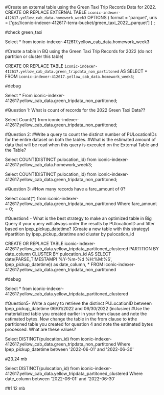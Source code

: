 #Create an external table using the Green Taxi Trip Records Data for 2022. 
CREATE OR REPLACE EXTERNAL TABLE `iconic-indexer-412617.yellow_cab_data.homework_week3`
OPTIONS (
  format = 'parquet',
  uris = ['gs://iconic-indexer-412617-terra-bucket/green_taxi_2022_.parquet']
)
;

#check green_taxi

Select * from iconic-indexer-412617.yellow_cab_data.homework_week3

#Create a table in BQ using the Green Taxi Trip Records for 2022 (do not partition or cluster this table)

CREATE OR REPLACE TABLE `iconic-indexer-412617.yellow_cab_data.green_tripdata_non_partitoned` 
AS SELECT * FROM `iconic-indexer-412617.yellow_cab_data.homework_week3`;

#debug

Select *
From iconic-indexer-412617.yellow_cab_data.green_tripdata_non_partitoned;

#Question 1: What is count of records for the 2022 Green Taxi Data??

Select Count(*)
from iconic-indexer-412617.yellow_cab_data.green_tripdata_non_partitoned;

#Question 2:
#Write a query to count the distinct number of PULocationIDs for the entire dataset on both the tables.
#What is the estimated amount of data that will be read when this query is executed on the External Table and the Table?

Select COUNT(DISTINCT pulocation_id) from iconic-indexer-412617.yellow_cab_data.homework_week3;

Select COUNT(DISTINCT pulocation_id) from iconic-indexer-412617.yellow_cab_data.green_tripdata_non_partitoned;


#Question 3:
#How many records have a fare_amount of 0?

Select count(*) from iconic-indexer-412617.yellow_cab_data.green_tripdata_non_partitoned
Where fare_amount = 0;

#Question4 - What is the best strategy to make an optimized table in Big Query if your query will always order the results by PUlocationID and filter based on lpep_pickup_datetime? (Create a new table with this strategy)
#partition by lpep_pickup_datetime and cluster by pulocation_id

CREATE OR REPLACE TABLE iconic-indexer-412617.yellow_cab_data.yellow_tripdata_partitoned_clustered
PARTITION BY date_column
CLUSTER BY pulocation_id AS 
SELECT date(PARSE_TIMESTAMP('%Y-%m-%d %H:%M:%S', lpep_pickup_datetime)) as date_column, *
 FROM iconic-indexer-412617.yellow_cab_data.green_tripdata_non_partitoned

#debug

Select * from iconic-indexer-412617.yellow_cab_data.yellow_tripdata_partitoned_clustered


#Question5- Write a query to retrieve the distinct PULocationID between lpep_pickup_datetime 06/01/2022 and 06/30/2022 (inclusive)
#Use the materialized table you created earlier in your from clause and note the estimated bytes. Now change the table in the from clause to #the partitioned table you created for question 4 and note the estimated bytes processed. What are these values? 

Select DISTINCT(pulocation_id) from iconic-indexer-412617.yellow_cab_data.green_tripdata_non_partitoned
Where lpep_pickup_datetime between '2022-06-01' and '2022-06-30'

#23.24 mb

Select DISTINCT(pulocation_id) from iconic-indexer-412617.yellow_cab_data.yellow_tripdata_partitoned_clustered
Where date_column between '2022-06-01' and '2022-06-30'

##1.12 mb